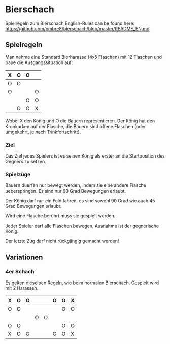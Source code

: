 # Bierschach
Spielregeln zum Bierschach
English-Rules can be found here: https://github.com/ombre8/bierschach/blob/master/README_EN.md

## Spielregeln
Man nehme eine Standard Bierharasse (4x5 Flaschen) mit 12 Flaschen und baue die Ausgangssituation auf:

|X|O|O| |
|---|---|---|---|
|O|O| | |
|O| | |O|
| | |O|O|
| |O|O|X|

Wobei X den König und O die Bauern representieren. Der König hat den Kronkorken auf der Flasche, die Bauern sind offene Flaschen (oder umgekehrt, je nach Trinkfortschritt).

### Ziel
Das Ziel jedes Spielers ist es seinen König als erster an die Startposition des Gegners zu setzen.
### Spielzüge
Bauern duerfen nur bewegt werden, indem sie eine andere Flasche ueberspringen. Es sind nur 90 Grad Bewegungen erlaubt.

Der König darf nur ein Feld fahren, es sind sowohl 90 Grad wie auch 45 Grad Bewegungen erlaubt.

Wird eine Flasche berührt muss sie gespielt werden.

Jeder Spieler darf alle Flaschen bewegen, Ausnahme ist der gegnerische König.

Der letzte Zug darf nicht rückgängig gemacht werden!
## Variationen
### 4er Schach
Es gelten dieselben Regeln, wie beim normalen Bierschach. Gespielt wird mit 2 Harassen.

|X|O|O| | |O|O|X|
|---|---|---|---|---|---|---|---|
|O|O| | | | |O|O|
| | | |O|O| | | |
|O|O| | | | |O|O|
|X|O|O| | |O|O|X|
